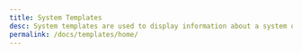 ```yaml
---
title: System Templates
desc: System templates are used to display information about a system or a service.
permalink: /docs/templates/home/
---
```

